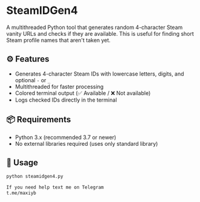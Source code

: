 # SteamIDGen4

A multithreaded Python tool that generates random 4-character Steam vanity URLs and checks if they are available. This is useful for finding short Steam profile names that aren't taken yet.

## ⚙️ Features

- Generates 4-character Steam IDs with lowercase letters, digits, and optional `-` or `_`
- Multithreaded for faster processing
- Colored terminal output (✅ Available / ❌ Not available)
- Logs checked IDs directly in the terminal

## 📦 Requirements

- Python 3.x (recommended 3.7 or newer)
- No external libraries required (uses only standard library)

## 🚀 Usage

```bash
python steamidgen4.py

If you need help text me on Telegram
t.me/maxiyb
